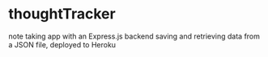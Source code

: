 # thoughtTracker
note taking app with an Express.js backend saving and retrieving data from a JSON file, deployed to Heroku
